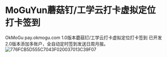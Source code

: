 # MoGuYun蘑菇钉/工学云打卡虚拟定位打卡签到
OkMoGu
pay.okmogu.com
1.0版本蘑菇钉/工学云打卡虚拟定位打卡签到
已开发2.0版本添加多账户，全自动定时签到发送日周月报。
![776FCB5D555C7043F020037013C39F07](https://user-images.githubusercontent.com/95739744/186802041-9a4e8023-6a7e-49c8-a572-9f859a6b9043.jpg)

